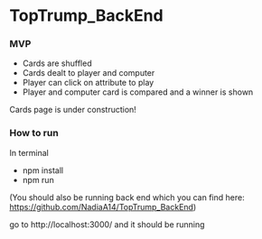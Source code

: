 # TopTrump_BackEnd


### MVP
- Cards are shuffled
- Cards dealt to player and computer
- Player can click on attribute to play
- Player and computer card is compared and a winner is shown

Cards page is under construction!

### How to run
In terminal 
- npm install
- npm run

(You should also be running back end which you can find here: https://github.com/NadiaA14/TopTrump_BackEnd)

go to http://localhost:3000/ and it should be running
